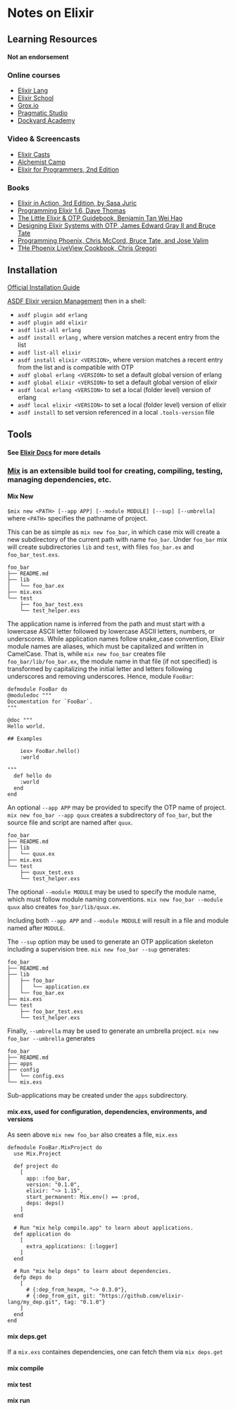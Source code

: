 # Notes on Elixir

## Learning Resources
#### Not an endorsement

### Online courses
- [Elixir Lang](https://elixir-lang.org)
- [Elixir School](https://elixirschool.com)
- [Grox.io](https://grox.io)
- [Pragmatic Studio](https://pragmaticstudio.com)
- [Dockyard Academy](https://academy.dockyard.com)

### Video & Screencasts
- [Elixir Casts](https://elixircasts.io)
- [Alchemist Camp](https://alchemist.camp)
- [Elixir for Programmers, 2nd Edition](https://codestool.coding-gnome.com/courses/elixir-for-programmers-2)

### Books
- [Elixir in Action, 3rd Edition, by Sasa Juric](https://www.manning.com/books/elixir-in-action-third-edition)
- [Programming Elixir 1.6, Dave Thomas](https://pragprog.com/titles/elixir16/programming-elixir-1-6/)
- [The Little Elixir \& OTP Guidebook, Benjamin Tan Wei Hao](https://www.manning.com/books/the-little-elixir-and-otp-guidebook)
- [Designing Elixir Systems with OTP, James Edward Gray II and Bruce Tate](https://pragprog.com/titles/jgotp/designing-elixir-systems-with-otp/)
- [Programming Phoenix, Chris McCord, Bruce Tate, and Jose Valim](https://pragprog.com/titles/phoenix14/programming-phoenix-1-4/)
- [THe Phoenix LiveView Cookbook, Chris Gregori](https://www.liveviewcookbook.com/)

## Installation

[Official Installation Guide](https://elixir-lang.org/install.html)

[ASDF Elixir version Management](https://github.com/asdf-vm/asdf)
then in a shell:
- `asdf plugin add erlang`
- `asdf plugin add elixir`
- `asdf list-all erlang`
- `asdf install erlang` <VERSION>, where version matches a recent entry from the list
- `asdf list-all elixir`
- `asdf install elixir <VERSION>`, where version matches a recent entry from the list and is compatible with OTP
- `asdf global erlang <VERSION>` to set a default global version of erlang
- `asdf global elixir <VERSION>` to set a default global version of elixir
- `asdf local erlang <VERSION>` to set a local (folder level) version of erlang
- `asdf local elixir <VERSION>` to set a local (folder level) version of elixir
- `asdf install` to set version referenced in a local `.tools-version` file

## Tools
#### See [Elixir Docs](https://elixir-lang.org/docs.html) for more details

### [Mix](https://hexdocs.pm/mix/1.15.7/Mix.html) is an extensible build tool for creating, compiling, testing, managing dependencies, etc.

#### Mix New
`$mix new <PATH> [--app APP] [--module MODULE] [--sup] [--umbrella]` 
where `<PATH>` specifies the pathname of project. 

This can be as simple as `mix new foo_bar`, in which case mix will create a new subdirectory of the current path with name `foo_bar`. Under `foo_bar` mix will create subdirectories `lib` and `test`, with files `foo_bar.ex` and `foo_bar_test.exs`.

    foo_bar
    ├── README.md
    ├── lib
    │   └── foo_bar.ex
    ├── mix.exs
    └── test
        ├── foo_bar_test.exs
        └── test_helper.exs

The application name is inferred from the path and must start with a lowercase ASCII letter followed by lowercase ASCII letters, numbers, or underscores.  While application names follow snake_case convention, Elixir module names are aliases, which must be capitalized and written in CamelCase.  That is, while `mix new foo_bar` creates file `foo_bar/lib/foo_bar.ex`, the module name in that file (if not specified) is transformed by capitalizing the initial letter and letters following underscores and removing underscores. Hence, module `FooBar`:

    defmodule FooBar do
    @moduledoc """
    Documentation for `FooBar`.
    """
   
    @doc """
    Hello world.
   
    ## Examples
   
        iex> FooBar.hello()
        :world
  
    """
      def hello do
        :world
      end
    end

An optional `--app APP` may be provided to specify the OTP name of project.  `mix new foo_bar --app quux` creates a subdirectory of `foo_bar`, but the source file and script are named after `quux`.

    foo_bar
    ├── README.md
    ├── lib
    │   └── quux.ex
    ├── mix.exs
    └── test
        ├── quux_test.exs
        └── test_helper.exs

The optional `--module MODULE` may be used to specify the module name, which must follow module naming conventions.  `mix new foo_bar --module quux` also creates `foo_bar/lib/quux.ex`.

Including both `--app APP` and `--module MODULE` will result in a file  and module named after `MODULE`.

The `--sup` option may be used to generate an OTP application skeleton including a supervision tree. `mix new foo_bar --sup` generates:

    foo_bar
    ├── README.md
    ├── lib
    │   ├── foo_bar
    │   │   └── application.ex
    │   └── foo_bar.ex
    ├── mix.exs
    └── test
        ├── foo_bar_test.exs
        └── test_helper.exs

Finally, `--umbrella` may be used to generate an umbrella project.  `mix new foo_bar --umbrella` generates

    foo_bar
    ├── README.md
    ├── apps
    ├── config
    │   └── config.exs
    └── mix.exs

Sub-applications may be created under the `apps` subdirectory.

#### mix.exs, used for configuration, dependencies, environments, and versions

As seen above `mix new foo_bar` also creates a file, `mix.exs`

    defmodule FooBar.MixProject do
      use Mix.Project
    
      def project do
        [
          app: :foo_bar,
          version: "0.1.0",
          elixir: "~> 1.15",
          start_permanent: Mix.env() == :prod,
          deps: deps()
        ]
      end
    
      # Run "mix help compile.app" to learn about applications.
      def application do
        [
          extra_applications: [:logger]
        ]
      end
    
      # Run "mix help deps" to learn about dependencies.
      defp deps do
        [
          # {:dep_from_hexpm, "~> 0.3.0"},
          # {:dep_from_git, git: "https://github.com/elixir-lang/my_dep.git", tag: "0.1.0"}
        ]
      end
    end

#### mix deps.get
If a `mix.exs` containes dependencies, one can fetch them via `mix deps.get`

#### mix compile

#### mix test

#### mix run

